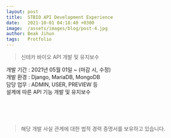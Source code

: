 ```yaml
---
layout: post
title:  STBIO API Development Experience
date:   2021-10-01 04:18:40 +0300
image:  /assets/images/blog/post-4.jpg
author: Beak Jihun
tags:   Protfolio
---
```


> 신테카 바이오 API 개발 및 유지보수

개발 기간 : 2021년 05월 01일 ~ (마감 시, 수정)  
개발 환경 : Django, MariaDB, MongoDB <br/>
담당 업무 : ADMIN, USER, PREVIEW 등 <br/>
설계에 따른 API 기능 개발 및 유지보수  
<!-- 참조 링크 : <http://cihe.skku.edu/> -->
<br/>  
<br/>  
<br/>

> 해당 개발 사실 관계에 대한 법적 경력 증명서를 보유하고 있습니다.
